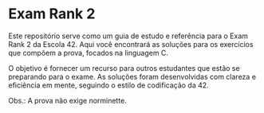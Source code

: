 # Exam Rank 2

Este repositório serve como um guia de estudo e referência para o Exam Rank 2 da Escola 42. Aqui você encontrará as soluções para os exercícios que compõem a prova, focados na linguagem C.

O objetivo é fornecer um recurso para outros estudantes que estão se preparando para o exame. As soluções foram desenvolvidas com clareza e eficiência em mente, seguindo o estilo de codificação da 42.

Obs.: A prova não exige norminette.
